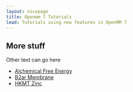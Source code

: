 ```yaml
---
layout: nicepage
title: Openmm 7 Tutorials
lead: Tutorials using new features in OpenMM 7
---
```


## More stuff
Other text can go here

 - [Alchemical Free Energy](alchemical-free-energy/)
 - [B2ar Membrane](b2ar_membrane/)
 - [HKMT Zinc](hkmt_zinc/)

